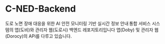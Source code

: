 # C-NED-Backend
도로 노면 장애 대응을 위한 AI 안전 모니터링 기반  실시간 정보 안내 통합 서비스 시스템의 앱(도비)와 관리자 웹(도로시) 백엔드 레포지토리입니다
앱(Doby) 및 관리자 웹(Dorocy)의 APi를 다루고 있습니다.
